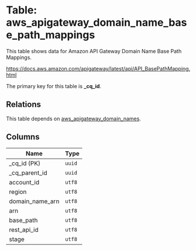 # Table: aws_apigateway_domain_name_base_path_mappings

This table shows data for Amazon API Gateway Domain Name Base Path Mappings.

https://docs.aws.amazon.com/apigateway/latest/api/API_BasePathMapping.html

The primary key for this table is **_cq_id**.

## Relations

This table depends on [aws_apigateway_domain_names](aws_apigateway_domain_names.md).

## Columns

| Name          | Type          |
| ------------- | ------------- |
|_cq_id (PK)|`uuid`|
|_cq_parent_id|`uuid`|
|account_id|`utf8`|
|region|`utf8`|
|domain_name_arn|`utf8`|
|arn|`utf8`|
|base_path|`utf8`|
|rest_api_id|`utf8`|
|stage|`utf8`|